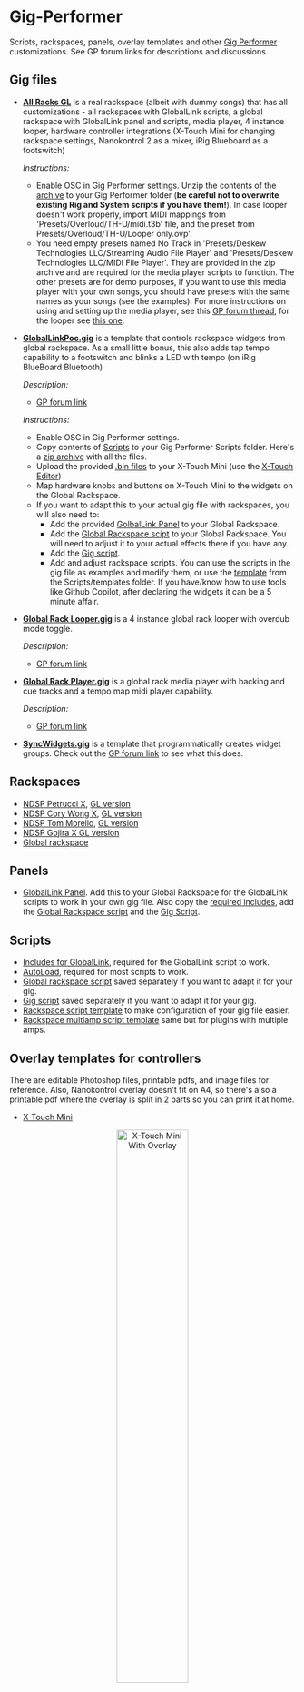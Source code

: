 <!-- markdownlint-disable MD007 -->
<!-- markdownlint-disable MD033 -->
# Gig-Performer

Scripts, rackspaces, panels, overlay templates and other [Gig Performer](https://gigperformer.com/) customizations. See GP forum links for descriptions and discussions.

## Gig files

- [**All Racks GL**](bin/allracksgl_gig.zip) is a real rackspace (albeit with dummy songs) that has all customizations - all rackspaces with GlobalLink scripts, a global rackspace with GlobalLink panel and scripts, media player, 4 instance looper, hardware controller integrations (X-Touch Mini for changing rackspace settings, Nanokontrol 2 as a mixer, iRig Blueboard as a footswitch)

  *Instructions:*

    - Enable OSC in Gig Performer settings. Unzip the contents of the [archive](bin/allracksgl_gig.zip) to your Gig Performer folder (**be careful not to overwrite existing Rig and System scripts if you have them!**). In case looper doesn't work properly, import MIDI mappings from 'Presets/Overloud/TH-U/midi.t3b' file, and the preset from Presets/Overloud/TH-U/Looper only.ovp'.
    - You need empty presets named No Track in 'Presets/Deskew Technologies LLC/Streaming Audio File Player' and 'Presets/Deskew Technologies LLC/MIDI File Player'. They are provided in the zip archive and are required for the media player scripts to function. The other presets are for demo purposes, if you want to use this media player with your own songs, you should have presets with the same names as your songs (see the examples). For more instructions on using and setting up the media player, see this [GP forum thread](https://community.gigperformer.com/t/global-rackspace-player-controls-for-backing-cue-tracks-plus-tempo-map-discussion/21585/), for the looper see [this one](https://community.gigperformer.com/t/4-instance-th-u-looper-with-overdub-on-off-switch/21555/).

- [**GlobalLinkPoc.gig**](bin/globallink_gig.zip) is a template that controls rackspace widgets from global rackspace. As a small little bonus, this also adds tap tempo capability to a footswitch and blinks a LED with tempo (on iRig BlueBoard Bluetooth)

    *Description:*

  - [GP forum link](https://community.gigperformer.com/t/20563)

  *Instructions:*

    - Enable OSC in Gig Performer settings.
    - Copy contents of [Scripts](Scripts/) to your Gig Performer Scripts folder. Here's a [zip archive](bin/globallink_scripts.zip) with all the files.
    - Upload the provided [.bin files](Controllers/Settings/X-Touch%20Mini) to your X-Touch Mini (use the [X-Touch Editor](https://www.behringer.com/product.html?modelCode=0808-AAF))
    - Map hardware knobs and buttons on X-Touch Mini to the widgets on the Global Rackspace.
    - If you want to adapt this to your actual gig file with rackspaces, you will also need to:
      - Add the provided [GolbalLink Panel](bin/globallink_panel.zip) to your Global Rackspace.
      - Add the [Global Rackspace scipt](Scripts/gl_global_rack.gpscript) to your Global Rackspace. You will need to adjust it to your actual effects there if you have any.
      - Add the [Gig script](Scripts/gl_gig.gpscript).
      - Add and adjust rackspace scripts. You can use the scripts in the gig file as examples and modify them, or use the [template](Scripts/templates/gl_rs_template.gpscript) from the Scripts/templates folder. If you have/know how to use tools like Github Copilot, after declaring the widgets it can be a 5 minute affair.

- [**Global Rack Looper.gig**](bin/looper-gig.zip) is a 4 instance global rack looper with overdub mode toggle.

  *Description:*

  - [GP forum link](https://community.gigperformer.com/t/4-instance-th-u-looper-with-overdub-on-off-switch/21555/)

- [**Global Rack Player.gig**](bin/player-gig.zip) is a global rack media player with backing and cue tracks and a tempo map midi player capability.

  *Description:*

  - [GP forum link](https://community.gigperformer.com/t/global-rackspace-player-controls-for-backing-cue-tracks-plus-tempo-map/21590/)

- [**SyncWidgets.gig**](bin/syncwidgets_gig.zip) is a template that programmatically creates widget groups. Check out the [GP forum link](https://community.gigperformer.com/t/assignable-widget-groups-with-a-gig-file-and-examples/20754) to see what this does.

## Rackspaces

- [NDSP Petrucci X](bin/petrucci_x_rack.zip), [GL version](bin/petrucci-x_gl_rack.zip)
- [NDSP Cory Wong X](bin/corywong_x_rack.zip), [GL version](bin/corywong_x_gl_rack.zip)
- [NDSP Tom Morello](bin/morello_rack.zip), [GL version](bin/morello_gl_rack.zip)
- [NDSP Gojira X GL version](bin/gojira_x_gl_rack.zip)
- [Global rackspace](bin/allracks_gl_global_rack.zip)

## Panels

- [GlobalLink Panel](bin/globallink_panel.zip). Add this to your Global Rackspace for the GlobalLink scripts to work in your own gig file. Also copy the [required includes](Scripts/includes), add the [Global Rackspace script](Scripts/examples/gl_global_rack.gpscript) and the [Gig Script](Scripts/examples/gl_gig.gpscript).

## Scripts

- [Includes for GlobalLink](Scripts/includes), required for the GlobalLink script to work.
- [AutoLoad](Scripts/AutoLoad), required for most scripts to work.
- [Global rackspace script](Scripts/examples/gl_global_rack.gpscript) saved separately if you want to adapt it for your gig.
- [Gig script](Scripts/examples/gl_gig.gpscript) saved separately if you want to adapt it for your gig.
- [Rackspace script template](Scripts/templates/gl_rs_template.gpscript) to make configuration of your gig file easier.
- [Rackspace multiamp script template](Scripts/templates/gl_rs_multiamp_template.gpscript) same but for plugins with multiple amps.

## Overlay templates for controllers

There are editable Photoshop files, printable pdfs, and image files for reference. Also, Nanokontrol overlay doesn't fit on A4, so there's also a printable pdf where the overlay is split in 2 parts so you can print it at home.

- [X-Touch Mini](Controllers/Overlays/X-Touch%20Mini)

<div style="text-align: center">
<img src="./Controllers/Overlays/X-Touch%20Mini/gl%20overlay%20x-touch%20mini%204.png" alt="X-Touch Mini With Overlay" style="width: 50%">
</div>

- [Korg Nanokontrol 2](Controllers/Overlays/Nanokontrol%202)

<div style="text-align: center">
<img src ="./Controllers/Overlays/Nanokontrol%202/nanoKONTROL2-Skin-ver-10.png" alt = "Nanokontrol 2 With Overlay">
</div>

## Controller settings

- [.bin files for X-Touch Mini](Controllers/Settings/X-Touch%20Mini) that work with the Global Link scripts. Download the X-Touch Editor [here](https://www.behringer.com/product.html?modelCode=0808-AAF) and upload to your X-Touch Mini for the GlobalLink scripts to work with the controller.
- [.nktrl2_data file for Korg Nanokontrol 2](Controllers/Settings/Nanokontrol%202/nanokontrol2%20default.nktrl2_data). Download Kontrol Editor [here](https://www.korg.com/us/support/download/software/1/133/1355/).

### Release Notes

- [v1.3](RELEASE_NOTES.md#version-13)
- [v1.2](RELEASE_NOTES.md#version-12)
- [v1.1](RELEASE_NOTES.md#version-11)
- [v1.0](RELEASE_NOTES.md#version-10)

### Credits

- The overlay template for X-Touch Mini is based on [this template for Lightroom](https://drive.google.com/uc?export=download&id=1ETpBydF9yPbNrgkYw7VU5eQ0otGsZAkH).
- The overlay template for Nanokontrol is based on [this template](https://community.gigperformer.com/t/nanokontrol-2-skin-template-for-you/13095) from GP forum.
- The implementation of dynamic widget sync was inspired by [this script by schamass](https://community.gigperformer.com/t/move-multiple-faders-relatively-with-one-single-knob-dca-like/10757).
- The Petrucci X rackspace is based on the [Gojira X by Ipkz](https://community.gigperformer.com/t/rackspace-ndsp-gojira-x-complete/17694).
- The Cory Wong X rackspace is an update of [the original Cory Wong rackspace by schamass](https://community.gigperformer.com/t/gig-ndsp-archetype-cory-wong-complete/12737).
